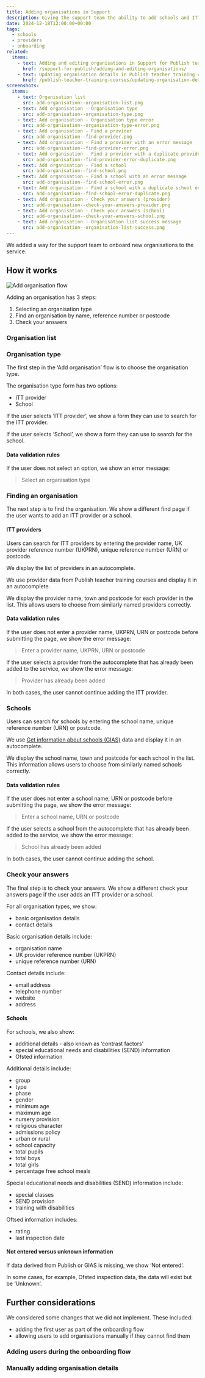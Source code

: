 ```yaml
---
title: Adding organisations in Support
description: Giving the support team the ability to add schools and ITT providers to the service
date: 2024-12-18T12:00:00+00:00
tags:
  - schools
  - providers
  - onboarding
related:
  items:
    - text: Adding and editing organisations in Support for Publish teacher training courses
      href: /support-for-publish/adding-and-editing-organisations/
    - text: Updating organisation details in Publish teacher training courses
      href: /publish-teacher-training-courses/updating-organisation-details/
screenshots:
  items:
    - text: Organisation list
      src: add-organisation--organisation-list.png
    - text: Add organisation - Organisation type
      src: add-organisation--organisation-type.png
    - text: Add organisation - Organisation type error
      src: add-organisation--organisation-type-error.png
    - text: Add organisation - Find a provider
      src: add-organisation--find-provider.png
    - text: Add organisation - Find a provider with an error message
      src: add-organisation--find-provider-error.png
    - text: Add organisation - Find a provider with a duplicate provider error message
      src: add-organisation--find-provider-error-duplicate.png
    - text: Add organisation - Find a school
      src: add-organisation--find-school.png
    - text: Add organisation - Find a school with an error message
      src: add-organisation--find-school-error.png
    - text: Add organisation - Find a school with a duplicate school error message
      src: add-organisation--find-school-error-duplicate.png
    - text: Add organisation - Check your answers (provider)
      src: add-organisation--check-your-answers-provider.png
    - text: Add organisation - Check your answers (school)
      src: add-organisation--check-your-answers-school.png
    - text: Add organisation - Organisation list success message
      src: add-organisation--organisation-list-success.png
---
```


We added a way for the support team to onboard new organisations to the service.

## How it works

![Add organisation flow](add-organisation--flow.png "Add organisation flow")

Adding an organisation has 3 steps:

1. Selecting an organisation type
2. Find an organisation by name, reference number or postcode
3. Check your answers

### Organisation list


### Organisation type

The first step in the ‘Add organisation’ flow is to choose the organisation type.

The organisation type form has two options:

- ITT provider
- School

If the user selects ‘ITT provider’, we show a form they can use to search for the ITT provider.

If the user selects ‘School’, we show a form they can use to search for the school.

#### Data validation rules

If the user does not select an option, we show an error message:

> Select an organisation type

### Finding an organisation

The next step is to find the organisation. We show a different find page if the user wants to add an ITT provider or a school.

#### ITT providers

Users can search for ITT providers by entering the provider name, UK provider reference number (UKPRN), unique reference number (URN) or postcode.

We display the list of providers in an autocomplete.

We use provider data from Publish teacher training courses and display it in an autocomplete.

We display the provider name, town and postcode for each provider in the list. This allows users to choose from similarly named providers correctly.

#### Data validation rules

If the user does not enter a provider name, UKPRN, URN or postcode before submitting the page, we show the error message:

> Enter a provider name, UKPRN, URN or postcode

If the user selects a provider from the autocomplete that has already been added to the service, we show the error message:

> Provider has already been added

In both cases, the user cannot continue adding the ITT provider.

### Schools

Users can search for schools by entering the school name, unique reference number (URN) or postcode.

We use [Get information about schools (GIAS)](https://www.get-information-schools.service.gov.uk/) data and display it in an autocomplete.

We display the school name, town and postcode for each school in the list. This information allows users to choose from similarly named schools correctly.

#### Data validation rules

If the user does not enter a school name, URN or postcode before submitting the page, we show the error message:

> Enter a school name, URN or postcode

If the user selects a school from the autocomplete that has already been added to the service, we show the error message:

> School has already been added

In both cases, the user cannot continue adding the school.

### Check your answers

The final step is to check your answers. We show a different check your answers page if the user adds an ITT provider or a school.

For all organisation types, we show:

- basic organisation details
- contact details

Basic organisation details include:

- organisation name
- UK provider reference number (UKPRN)
- unique reference number (URN)

Contact details include:

- email address
- telephone number
- website
- address

#### Schools

For schools, we also show:

- additional details - also known as ‘contrast factors’
- special educational needs and disabilities (SEND) information
- Ofsted information

Additional details include:

- group
- type
- phase
- gender
- minimum age
- maximum age
- nursery provision
- religious character
- admissions policy
- urban or rural
- school capacity
- total pupils
- total boys
- total girls
- percentage free school meals

Special educational needs and disabilities (SEND) information include:

- special classes
- SEND provision
- training with disabilities

Oftsed information includes:

- rating
- last inspection date

#### Not entered versus unknown information

If data derived from Publish or GIAS is missing, we show ‘Not entered’.

In some cases, for example, Ofsted inspection data, the data will exist but be ‘Unknown’.

## Further considerations

We considered some changes that we did not implement. These included:

- adding the first user as part of the onboarding flow
- allowing users to add organisations manually if they cannot find them

### Adding users during the onboarding flow

### Manually adding organisation details
